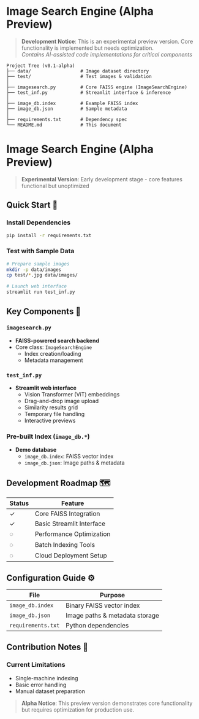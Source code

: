 # Image Search Engine (Alpha Preview)

> **Development Notice**: This is an experimental preview version. Core functionality is implemented but needs optimization.  
> _Contains AI-assisted code implementations for critical components_

```text
Project Tree (v0.1-alpha)
├── data/                  # Image dataset directory
├── test/                  # Test images & validation
│
├── imagesearch.py         # Core FAISS engine (ImageSearchEngine)
├── test_inf.py            # Streamlit interface & inference
│
├── image_db.index         # Example FAISS index
├── image_db.json          # Sample metadata
│
├── requirements.txt       # Dependency spec
└── README.md              # This document
```

# Image Search Engine (Alpha Preview)

> **Experimental Version**: Early development stage - core features functional but unoptimized

## Quick Start 🚀

### Install Dependencies

```bash
pip install -r requirements.txt
```

### Test with Sample Data

```bash
# Prepare sample images
mkdir -p data/images
cp test/*.jpg data/images/

# Launch web interface
streamlit run test_inf.py
```

## Key Components 🧩

### `imagesearch.py`

- **FAISS-powered search backend**
- Core class: `ImageSearchEngine`
  - Index creation/loading
  - Metadata management

### `test_inf.py`

- **Streamlit web interface**
  - Vision Transformer (ViT) embeddings
  - Drag-and-drop image upload
  - Similarity results grid
  - Temporary file handling
  - Interactive previews

### Pre-built Index (`image_db.*`)

- **Demo database**
  - `image_db.index`: FAISS vector index
  - `image_db.json`: Image paths & metadata

## Development Roadmap 🗺️

| Status | Feature                   |
| ------ | ------------------------- |
| ✓      | Core FAISS Integration    |
| ✓      | Basic Streamlit Interface |
| ◌      | Performance Optimization  |
| ◌      | Batch Indexing Tools      |
| ◌      | Cloud Deployment Setup    |

## Configuration Guide ⚙️

| File               | Purpose                        |
| ------------------ | ------------------------------ |
| `image_db.index`   | Binary FAISS vector index      |
| `image_db.json`    | Image paths & metadata storage |
| `requirements.txt` | Python dependencies            |

## Contribution Notes 📝

### Current Limitations

- Single-machine indexing
- Basic error handling
- Manual dataset preparation

> **Alpha Notice**: This preview version demonstrates core functionality but requires optimization for production use.

```

```
